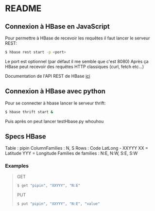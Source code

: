 # README

## Connexion à HBase en JavaScript

Pour permettre à HBase de recevoir les requêtes il faut lancer le serveur REST:

```bash
$ hbase rest start -p <port>
```

Le port est optionnel (par défaut il me semble que c'est 8080)
Après ça HBase peut recevoir des requêtes HTTP classiques (curl, fetch etc...)

Documentation de l'API REST de HBase [ici](https://hbase.apache.org/book.html#_rest)

## Connexion à HBase avec python

Pour se connecter à hbase lancer le serveur thrift:

```bash
$ hbase thrift start &
```

Puis après on peut lancer testHbase.py
whouhou

## Specs HBase

Table : pipin
ColumnFamilies : N, S
Rows : Code LatLong - XXYYY
XX = Latitude
YYY = Longitude
Families de families : N:E, N:W, S:E, S:W

### Examples

> GET
>
> ```bash
> $ get "pipin", "XXYYY", "N:E"
> ```
> PUT
>
> ```bash
> $ put "pipin", "XXYYY", "N:E", "value"
> ```
